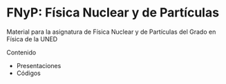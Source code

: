 # FNyP: Física Nuclear y de Partículas
 
 Material para la asignatura de Física Nuclear y de Partículas del Grado en Física de la UNED

 Contenido
 
 - Presentaciones
 - Códigos
